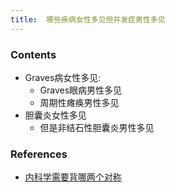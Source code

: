 ```yaml
---
title:  哪些疾病女性多见但并发症男性多见
--- 
```


### Contents
- Graves病女性多见:
  - Graves眼病男性多见
  - 周期性瘫痪男性多见
- 胆囊炎女性多见
  - 但是非结石性胆囊炎男性多见
### References
- [内科学需要背哪两个对称](/内科学需要背哪两个对称)
